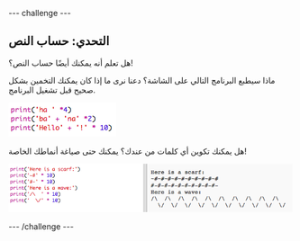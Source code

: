 \--- challenge \---

## التحدي: حساب النص

هل تعلم أنه يمكنك أيضًا حساب النص؟!

ماذا سيطبع البرنامج التالي على الشاشة؟ دعنا نرى ما إذا كان يمكنك التخمين بشكل صحيح قبل تشغيل البرنامج.

![لقطة الشاشة](images/me-text-calc.png)

هل يمكنك تكوين أي كلمات من عندك؟ يمكنك حتى صياغة أنماطك الخاصة!

![لقطة الشاشة](images/me-patterns.png)

\--- /challenge \---